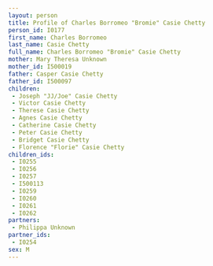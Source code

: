 ```yaml
---
layout: person
title: Profile of Charles Borromeo "Bromie" Casie Chetty
person_id: I0177
first_name: Charles Borromeo
last_name: Casie Chetty
full_name: Charles Borromeo "Bromie" Casie Chetty
mother: Mary Theresa Unknown
mother_id: I500019
father: Casper Casie Chetty
father_id: I500097
children:
 - Joseph "JJ/Joe" Casie Chetty
 - Victor Casie Chetty
 - Therese Casie Chetty
 - Agnes Casie Chetty
 - Catherine Casie Chetty
 - Peter Casie Chetty
 - Bridget Casie Chetty
 - Florence "Florie" Casie Chetty
children_ids:
 - I0255
 - I0256
 - I0257
 - I500113
 - I0259
 - I0260
 - I0261
 - I0262
partners:
 - Philippa Unknown
partner_ids:
 - I0254
sex: M
---
```


